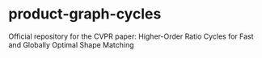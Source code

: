 # product-graph-cycles
Official repository for the CVPR paper: Higher-Order Ratio Cycles for Fast and Globally Optimal Shape Matching
